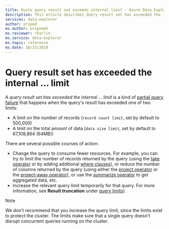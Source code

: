 ```yaml
---
title: Kusto query result set exceeds internal limit - Azure Data Explorer
description: This article describes Query result set has exceeded the internal ... limit in Azure Data Explorer.
services: data-explorer
author: orspod
ms.author: orspodek
ms.reviewer: rkarlin
ms.service: data-explorer
ms.topic: reference
ms.date: 10/23/2018
---
```

# Query result set has exceeded the internal ... limit

A *query result set has exceeded the internal ... limit* is a kind of
[partial query failure](partialqueryfailures.md) that happens when the
query's result has exceeded one of two limits:
* A limit on the number of records (`record count limit`, set by default to
  500,000)
* A limit on the total amount of data (`data size limit`, set by default
to  67,108,864 (64MB))

There are several possible courses of action:
* Change the query to consume fewer resources. For example, you can try to limit the number of records returned by the query (using the [take operator](../query/takeoperator.md) or by adding additional [where clauses](../query/whereoperator.md)),  or reduce the number of columns returned by the query (using either the [project operator](../query/projectoperator.md) or the [project-away operator](../query/projectawayoperator.md)), or use the [summarize operator](../query/summarizeoperator.md) to get aggregated data, etc.
* Increase the relevant query limit temporarily for that query. For more information, see **Result truncation** under [query limits](querylimits.md)).  
 > [!NOTE] 
 > We don't recommend that you increase the query limit, since the limits exist to protect the cluster. The limits make sure that a single query doesn't disrupt concurrent queries running on the cluster.
